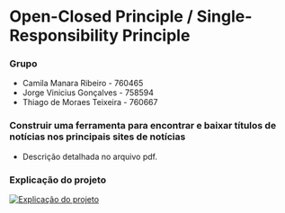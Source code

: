 # Open-Closed Principle / Single-Responsibility Principle

### Grupo
-   Camila Manara Ribeiro     - 760465
-   Jorge Vinicius Gonçalves  - 758594
-   Thiago de Moraes Teixeira - 760667

### Construir uma ferramenta para encontrar e baixar títulos de notícias nos principais sites de notícias

-   Descrição detalhada no arquivo pdf.

### Explicação do projeto

[![Explicação do projeto](http://img.youtube.com/vi/uIY-THu3ZPQ/0.jpg)](http://www.youtube.com/watch?v=uIY-THu3ZPQ "Explicação do projeto")